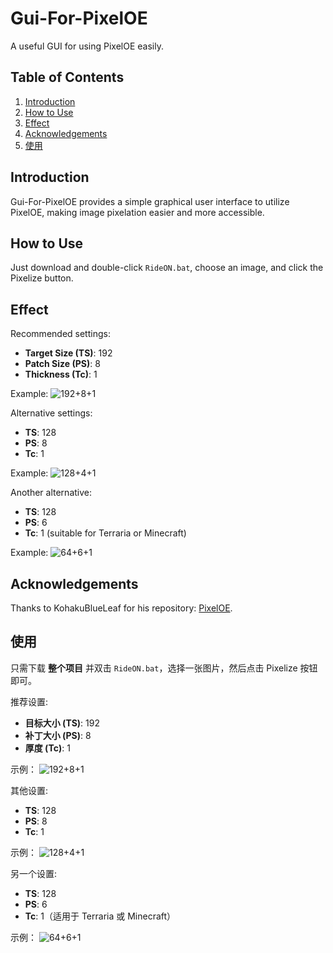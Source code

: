 # Gui-For-PixelOE
A useful GUI for using PixelOE easily.

## Table of Contents

1. [Introduction](#introduction)
2. [How to Use](#how-to-use)
3. [Effect](#effect)
4. [Acknowledgements](#acknowledgements)
5. [使用](#使用)

## Introduction

Gui-For-PixelOE provides a simple graphical user interface to utilize PixelOE, making image pixelation easier and more accessible.

## How to Use

Just download and double-click `RideON.bat`, choose an image, and click the Pixelize button.

## Effect

Recommended settings:
- **Target Size (TS)**: 192
- **Patch Size (PS)**: 8
- **Thickness (Tc)**: 1

Example:
![192+8+1](https://github.com/Koishi-Star/Gui-For-PixelOe/assets/66173435/69c2b394-0648-4782-83e1-f2c6032fe9dd)

Alternative settings:
- **TS**: 128
- **PS**: 8
- **Tc**: 1

Example:
![128+4+1](https://github.com/Koishi-Star/Gui-For-PixelOe/assets/66173435/93b4341b-d881-4054-94ad-604981321bb9)

Another alternative:
- **TS**: 128
- **PS**: 6
- **Tc**: 1 (suitable for Terraria or Minecraft)

Example:
![64+6+1](https://github.com/Koishi-Star/Gui-For-PixelOe/assets/66173435/0890a75d-5330-4307-b2fe-8dfe8d99ddf3)

## Acknowledgements

Thanks to KohakuBlueLeaf for his repository: [PixelOE](https://github.com/KohakuBlueleaf/PixelOE).

## 使用

只需下载 **整个项目** 并双击 `RideON.bat`，选择一张图片，然后点击 Pixelize 按钮即可。

推荐设置:
- **目标大小 (TS)**: 192
- **补丁大小 (PS)**: 8
- **厚度 (Tc)**: 1

示例：
![192+8+1](https://github.com/Koishi-Star/Gui-For-PixelOe/assets/66173435/69c2b394-0648-4782-83e1-f2c6032fe9dd)

其他设置:
- **TS**: 128
- **PS**: 8
- **Tc**: 1

示例：
![128+4+1](https://github.com/Koishi-Star/Gui-For-PixelOe/assets/66173435/93b4341b-d881-4054-94ad-604981321bb9)

另一个设置:
- **TS**: 128
- **PS**: 6
- **Tc**: 1（适用于 Terraria 或 Minecraft）

示例：
![64+6+1](https://github.com/Koishi-Star/Gui-For-PixelOe/assets/66173435/0890a75d-5330-4307-b2fe-8dfe8d99ddf3)

